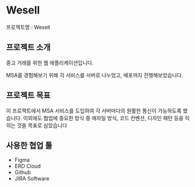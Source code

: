 # Wesell
프로젝트명 : Wesell

## 프로젝트 소개
중고 거래를 위한 웹 애플리케이션입니다.

MSA를 경험해보기 위해 각 서비스를 서버로 나누었고, 배포까지 진행해보았습니다.

## 프로젝트 목표
이 프로젝트에서 MSA 서비스를 도입하여 각 서버마다의 원활한 통신이 가능하도록 했습니다.
이외에도 협업에 중요한 방식 중 애자일 방식, 코드 컨벤션, 디자인 패턴 등을 익히는 것을 목표로 삼았습니다 

## 사용한 협업 툴
- Figma
- ERD Cloud
- Github
- JIRA Software
